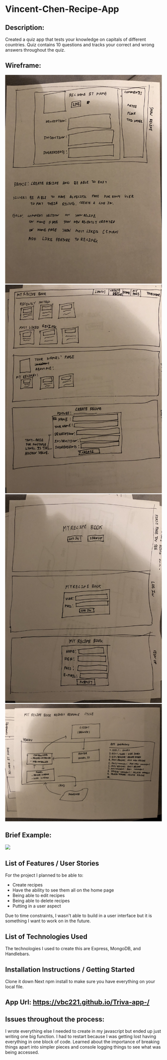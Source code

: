 # Vincent-Chen-Recipe-App
## Description:
Created a quiz app that tests your knowledge on capitals of different countries. Quiz contains 10 questions and tracks your correct and wrong answers throughout the quiz. 

## Wireframe:
![](https://github.com/vbc221/Vincent-Chen-Recipe-App/blob/master/assets/images/IMG_4525%20(1).jpg)
![](https://github.com/vbc221/Vincent-Chen-Recipe-App/blob/master/assets/images/IMG_4522.jpg)
![](https://github.com/vbc221/Vincent-Chen-Recipe-App/blob/master/assets/images/IMG_4523.jpg)
![](https://github.com/vbc221/Vincent-Chen-Recipe-App/blob/master/assets/images/IMG_4524.jpg)
## Brief Example:
![](https://github.com/vbc221/Vincent-Chen-Recipe-App/blob/master/assets/images/Screen%20Shot%202019-10-15%20at%208.50.32%20PM.png)
## List of Features / User Stories
For the project I planned to be able to:
* Create recipes
* Have the ability to see them all on the home page
* Being able to edit recipes
* Being able to delete recipes
* Putting in a user aspect

Due to time constraints, I wasn't able to build in a user interface but it is something I want to work on in the future.
 

## List of Technologies Used
The technologies I used to create this are Express, MongoDB, and Handlebars.

## Installation Instructions / Getting Started
Clone it down
Next npm install to make sure you have everything on your local file.

## App Url: https://vbc221.github.io/Triva-app-/

## Issues throughout the process:
I wrote everything else I needed to create in my javascript but ended up just writing one big function. I had to restart because I was getting lost having everything in one block of code. Learned about the importance of breaking things apart into simpler pieces and console logging things to see what was being accessed. 
